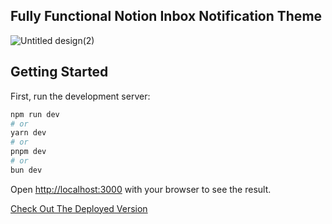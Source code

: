## Fully Functional Notion Inbox Notification Theme

![Untitled design(2)](https://github.com/user-attachments/assets/66b1e7bf-c9fc-4678-94dc-f450c3427911)

## Getting Started

First, run the development server:

```bash
npm run dev
# or
yarn dev
# or
pnpm dev
# or
bun dev
```

Open [http://localhost:3000](http://localhost:3000) with your browser to see the result.

[Check Out The Deployed Version](https://github.com/novuhq/inbox-playground)
